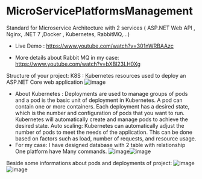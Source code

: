 # MicroServicePlatformsManagement
Standard for Microservice Architecture with 2 services ( ASP.NET Web API , Nginx, .NET 7 ,Docker , Kubernetes, RabbitMQ,...)

+ Live Demo : 
https://www.youtube.com/watch?v=301nWRBAAzc

+ More details about Rabbit MQ in my case:
https://www.youtube.com/watch?v=bXBl23LH0Xg

Structure of your project:
K8S : Kubernetes resources used to deploy an ASP.NET Core web application
![image](https://github.com/LocNgoVnK2/MicroServicePlatformsManagement/assets/77975567/ad55a40d-5f29-46e0-b3e1-4e4604b52f88)
- About Kubernetes : Deployments are used to manage groups of pods and a pod is the basic unit of deployment in Kubernetes. A pod can contain one or more containers. Each deployment has a desired state, which is the number and configuration of pods that you want to run.
Kubernetes will automatically create and manage pods to achieve the desired state. Auto scaling: Kubernetes can automatically adjust the number of pods to meet the needs of the application. This can be done based on factors such as load, number of requests, and resource usage.
- For my case: I have designed database with 2 table with relationship One platform have Many commands.
![image](https://github.com/LocNgoVnK2/MicroServicePlatformsManagement/assets/77975567/d69ea76a-b5fd-46aa-ae8a-4591e3270b5f)![image](https://github.com/LocNgoVnK2/MicroServicePlatformsManagement/assets/77975567/b8b5d82f-7874-4c55-963b-77b95559dd5a)

Beside some informations about pods and deployments of project:
![image](https://github.com/LocNgoVnK2/MicroServicePlatformsManagement/assets/77975567/74b7cf58-1946-40b7-a367-6f4e63c221d4)
![image](https://github.com/LocNgoVnK2/MicroServicePlatformsManagement/assets/77975567/e1e0c0c0-dd3e-43d0-bb39-48372ba9c5b4)





